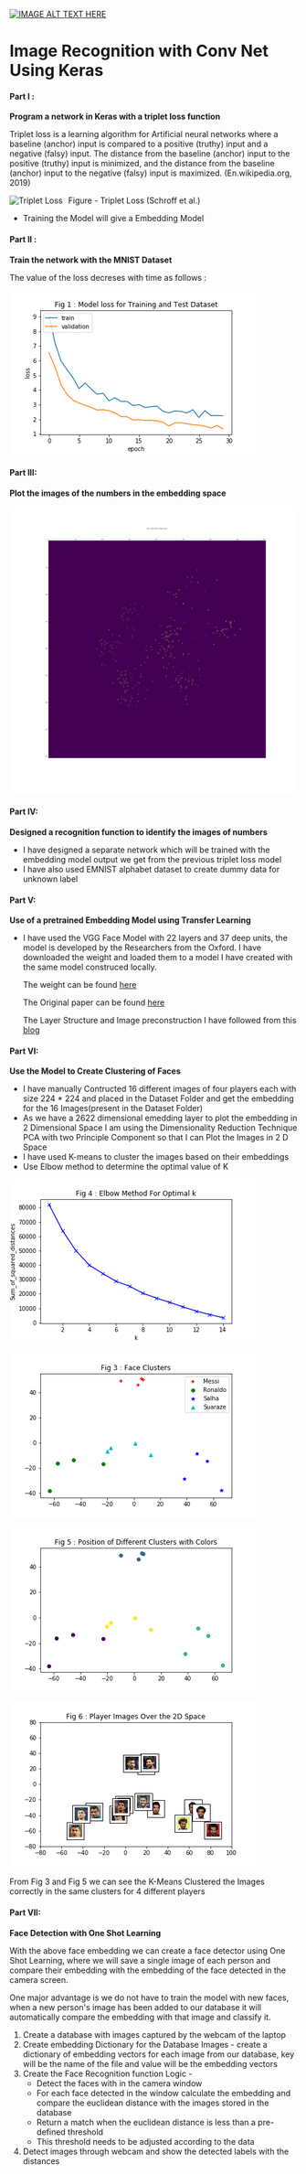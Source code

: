 [![IMAGE ALT TEXT HERE](https://img.youtube.com/vi/PnHBsQ7mhbc/0.jpg)](https://www.youtube.com/watch?v=PnHBsQ7mhbc)

# Image Recognition with Conv Net Using Keras

#### Part I :

**Program a network in Keras with a triplet loss function**

Triplet loss is a learning algorithm for Artificial neural networks where a baseline (anchor) input is compared to a positive (truthy) input and a negative (falsy) input. The distance from the baseline (anchor) input to the positive (truthy) input is minimized, and the distance from the baseline (anchor) input to the negative (falsy) input is maximized. (En.wikipedia.org, 2019)

<img src="https://cdn-images-1.medium.com/max/1600/0*_WNBFcRVEOz6QM7R."
     alt="Triplet Loss"
     style="float: left; margin-right: 10px;" />

Figure - Triplet Loss (Schroff et al.)

* Training the Model will give a Embedding Model 

#### Part II :

**Train the network with the MNIST Dataset**

The value of the loss decreses with time as follows :

![](Images/LossTriplet.png)

#### Part III:

**Plot the images of the numbers in the embedding space**

![](Images/keras_mnist_triplet_layout.png)

#### Part IV:

**Designed a recognition function to identify the images of numbers**
* I have designed a separate network which will be trained with the embedding model output we get from the previous triplet loss model
* I have also used EMNIST alphabet dataset to create dummy data for unknown label

#### Part V:

**Use of a pretrained Embedding Model using Transfer Learning**

* I have used the VGG Face Model with 22 layers and 37 deep units, the model is developed by the Researchers from the Oxford. I have downloaded the weight and loaded them to a model I have created with the same model construced locally.

     The weight can be found <a href="https://drive.google.com/file/d/1CPSeum3HpopfomUEK1gybeuIVoeJT_Eo/view?usp=sharing">here</a>

     The Original paper can be found <a href="http://www.robots.ox.ac.uk/~vgg/publications/2015/Parkhi15/parkhi15.pdf">here</a>

     The Layer Structure and Image preconstruction I have followed from this <a href="https://sefiks.com/2018/08/06/deep-face-recognition-with-keras/">blog</a>

#### Part VI:

**Use the Model to Create Clustering of Faces**

* I have manually Contructed 16 different images of four players each with size 224 * 224 and placed in the Dataset Folder and get the embedding for the 16 Images(present in the Dataset Folder)
* As we have a 2622 dimensional emedding layer to plot the embedding in 2 Dimensional Space I am using the Dimensionality Reduction Technique PCA with two Principle Component so that I can Plot the Images in 2 D Space
* I have used K-means to cluster the images based on their embeddings
* Use Elbow method to determine the optimal value of K

![](Images/Elbow_output.png)

![](Images/FaceClusters_Signs.png)

![](Images/K_MeansClusters.png)

![](Images/PlotImages.png)

From Fig 3 and Fig 5 we can see the K-Means Clustered the Images correctly in the same clusters for 4 different players

#### Part VII:

**Face Detection with One Shot Learning**

With the above face embedding we can create a face detector using One Shot Learning, where we will save a single image of each person and compare their embedding with the embedding of the face detected in the camera screen.

One major advantage is we do not have to train the model with new faces, when a new person's image has been added to our database it will automatically compare the embedding with that image and classify it.

 1. Create a database with images captured by the webcam of the laptop
 2. Create embedding Dictionary for the Database Images - create a dictionary of embedding vectors for each image from our database, key will be the name of the file and value will be the embedding vectors
 3. Create the Face Recognition function
     Logic - 
     * Detect the faces with in the camera window
     * For each face detected in the window calculate the embedding and compare the euclidean distance with the images stored in the database
     * Return a match when the euclidean distance is less than a pre-defined threshold
     * This threshold needs to be adjusted according to the data
 4. Detect images through webcam and show the detected labels with the distances


